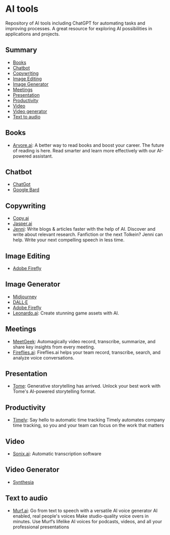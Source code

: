 # AI tools

Repository of AI tools including ChatGPT for automating tasks and improving processes. A great resource for exploring AI possibilities in applications and projects.

## Summary

- [Books](#books)
- [Chatbot](#category)
- [Copywriting](#copywriting)
- [Image Editing](#image-editing)
- [Image Generator](#image-generator)
- [Meetings](#calls)
- [Presentation](#presentation)
- [Productivity](#productivity)
- [Video](#video)
- [Video generator](#video-generator)
- [Text to audio](#text-to-audio)


## Books

- [Arvore.ai](https://arvore.ai/): A better way to read books and boost your career. The future of reading is here. Read smarter and learn more effectively with our AI-powered assistant.

## Chatbot

- [ChatGpt](https://chat.openai.com/chat)
- [Google Bard](https://bard.google.com/)

## Copywriting

- [Copy.ai](https://www.copy.ai/)
- [Jasper.ai](https://www.jasper.ai/)
- [Jenni](https://jenni.ai/): Write blogs & articles faster with the help of AI. Discover and write about relevant research. Fanfiction or the next Tolkein? Jenni can help. Write your next compelling speech in less time.

## Image Editing

- [Adobe Firefly](https://www.adobe.com/sensei/generative-ai/firefly.html)

## Image Generator

- [Midjourney](https://www.midjourney.com)
- [DALL·E](https://openai.com/product/dall-e-2)
- [Adobe Firefly](https://www.adobe.com/sensei/generative-ai/firefly.html)
- [Leonardo.ai](https://leonardo.ai/): Create stunning game assets with AI.

## Meetings

- [MeetGeek](https://meetgeek.ai/): Automagically video record, transcribe, summarize, and share key insights from every meeting.
- [Fireflies.ai](https://fireflies.ai/): Fireflies.ai helps your team record, transcribe, search, and analyze voice conversations.

## Presentation

- [Tome](https://beta.tome.app/): Generative storytelling has arrived. Unlock your best work with Tome's AI-powered storytelling format.

## Productivity

- [Timely](https://timelyapp.com/): Say hello to automatic time tracking Timely automates company time tracking, so you and your team can focus on the work that matters

## Video

- [Sonix.ai](https://sonix.ai/): Automatic transcription software

## Video Generator

- [Synthesia](https://www.synthesia.io/)

## Text to audio

- [Murf.ai](https://murf.ai/): Go from text to speech with a versatile AI voice generator AI enabled, real people's voices Make studio-quality voice overs in minutes. Use Murf’s lifelike AI voices for podcasts, videos, and all your professional presentations
